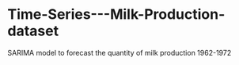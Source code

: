 # Time-Series---Milk-Production-dataset
SARIMA model to forecast the quantity of milk production 1962-1972
